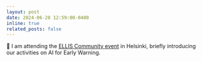 ```yaml
---
layout: post
date: 2024-06-28 12:59:00-0400
inline: true
related_posts: false
---
```


:rowboat: I am attending the [ELLIS Community event](https://ellis.eu/events/elise-wrap-up-conference-ellis-community-event) in Helsinki, briefly introducing our activities on AI for Early Warning.
